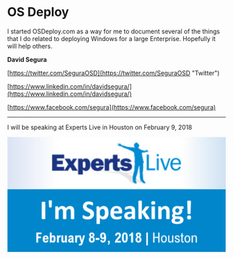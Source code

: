 # OS Deploy

I started OSDeploy.com as a way for me to document several of the things that I do related to deploying Windows for a large Enterprise.  Hopefully it will help others.

**David Segura**

[https://twitter.com/SeguraOSD](https://twitter.com/SeguraOSD "Twitter")

[https://www.linkedin.com/in/davidsegura/](https://www.linkedin.com/in/davidsegura/)

[https://www.facebook.com/segura](https://www.facebook.com/segura)

---

I will be speaking at Experts Live in Houston on February 9, 2018

 

 

[![](/assets/Email_badge_speaking.jpg)](http://www.expertslive.us/)

